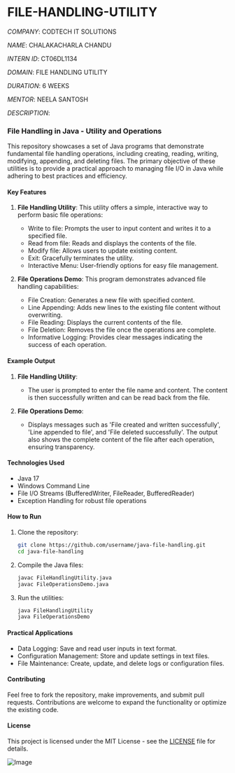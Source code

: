 # FILE-HANDLING-UTILITY

*COMPANY*: CODTECH IT SOLUTIONS

*NAME*: CHALAKACHARLA CHANDU

*INTERN ID*: CT06DL1134

*DOMAIN*: FILE HANDLING UTILITY

*DURATION*: 6 WEEKS

*MENTOR*: NEELA SANTOSH

*DESCRIPTION*:

### File Handling in Java - Utility and Operations

This repository showcases a set of Java programs that demonstrate fundamental file handling operations, including creating, reading, writing, modifying, appending, and deleting files. The primary objective of these utilities is to provide a practical approach to managing file I/O in Java while adhering to best practices and efficiency.

#### Key Features

1. **File Handling Utility**: This utility offers a simple, interactive way to perform basic file operations:

   * Write to file: Prompts the user to input content and writes it to a specified file.
   * Read from file: Reads and displays the contents of the file.
   * Modify file: Allows users to update existing content.
   * Exit: Gracefully terminates the utility.
   * Interactive Menu: User-friendly options for easy file management.

2. **File Operations Demo**: This program demonstrates advanced file handling capabilities:

   * File Creation: Generates a new file with specified content.
   * Line Appending: Adds new lines to the existing file content without overwriting.
   * File Reading: Displays the current contents of the file.
   * File Deletion: Removes the file once the operations are complete.
   * Informative Logging: Provides clear messages indicating the success of each operation.

#### Example Output

1. **File Handling Utility**:

   * The user is prompted to enter the file name and content. The content is then successfully written and can be read back from the file.

2. **File Operations Demo**:

   * Displays messages such as 'File created and written successfully', 'Line appended to file', and 'File deleted successfully'. The output also shows the complete content of the file after each operation, ensuring transparency.

#### Technologies Used

* Java 17
* Windows Command Line
* File I/O Streams (BufferedWriter, FileReader, BufferedReader)
* Exception Handling for robust file operations

#### How to Run

1. Clone the repository:

   ```bash
   git clone https://github.com/username/java-file-handling.git
   cd java-file-handling
   ```
2. Compile the Java files:

   ```bash
   javac FileHandlingUtility.java
   javac FileOperationsDemo.java
   ```
3. Run the utilities:

   ```bash
   java FileHandlingUtility
   java FileOperationsDemo
   ```

#### Practical Applications

* Data Logging: Save and read user inputs in text format.
* Configuration Management: Store and update settings in text files.
* File Maintenance: Create, update, and delete logs or configuration files.

#### Contributing

Feel free to fork the repository, make improvements, and submit pull requests. Contributions are welcome to expand the functionality or optimize the existing code.

#### License

This project is licensed under the MIT License - see the [LICENSE](LICENSE) file for details.

![Image](https://github.com/user-attachments/assets/88ea6650-f4c4-44a8-bb88-303564ff79cf)
